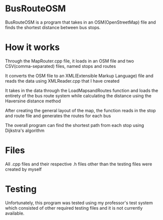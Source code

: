 # BusRouteOSM

BusRouteOSM is a program that takes in an OSM(OpenStreetMap) file and finds the shortest distance between bus stops.

# How it works

Through the MapRouter.cpp file, it loads in an OSM file and two CSV(comma-separated) files, named stops and routes

It converts the OSM file to an XML(Extensible Markup Language) file and reads the data using XMLReader.cpp that I have created

It takes in the data through the LoadMapsandRoutes function and loads the entirety of the bus route system while calculating the distance using the Haversine distance method

After creating the general layout of the map, the function reads in the stop and route file and generates the routes for each bus

The overall program can find the shortest path from each stop using Dijkstra's algorithm

# Files

All .cpp files and their respective .h files other than the testing files were created by myself

# Testing

Unfortunately, this program was tested using my professor's test system which consisted of other required testing files and it is not currently available.


